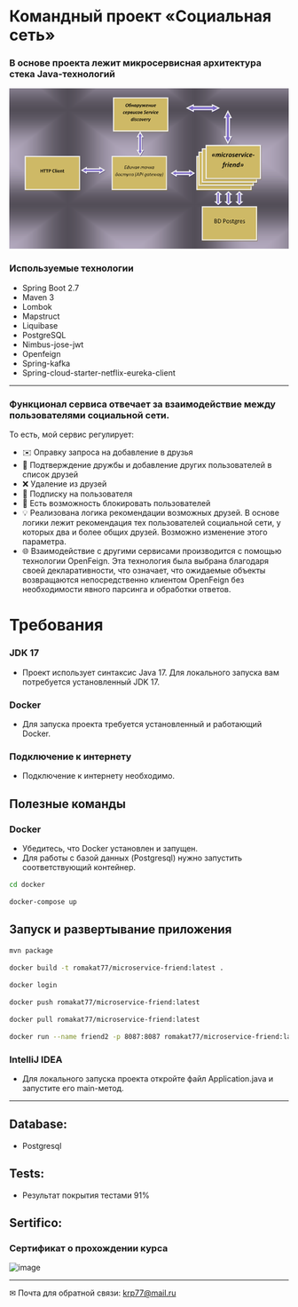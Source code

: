 # Командный проект  «Социальная сеть»
### В основе проекта лежит микросервисная архитектура стека Java-технологий
![image](./swagger/7.png )
### Используемые технологии
- Spring Boot 2.7
- Maven 3
- Lombok
- Mapstruct
- Liquibase
- PostgreSQL
- Nimbus-jose-jwt
- Openfeign
- Spring-kafka
- Spring-cloud-starter-netflix-eureka-client
____
### Функционал сервиса отвечает за взаимодействие между пользователями социальной сети.

То есть, мой сервис регулирует:

- ✉️ Оправку запроса на добавление в друзья
- 🤝 Подтверждение дружбы и добавление других пользователей в список друзей
- ❌ Удаление из друзей
- 🔔 Подписку на пользователя
- 🚫 Есть возможность блокировать пользователей
- 💡 Реализована логика рекомендации возможных друзей. В основе логики лежит рекомендация тех пользователей социальной сети, у которых два и более общих друзей. Возможно изменение этого параметра.
- 🌐 Взаимодействие с другими сервисами производится с помощью технологии OpenFeign. Эта технология была выбрана благодаря своей декларативности, что означает, что ожидаемые объекты возвращаются непосредственно клиентом OpenFeign без необходимости явного парсинга и обработки ответов.

# Требования

### JDK 17

- Проект использует синтаксис Java 17. Для локального запуска вам потребуется установленный JDK 17.

### Docker
- Для запуска проекта требуется установленный и работающий Docker. 

### Подключение к интернету
- Подключение к интернету необходимо.
  
## Полезные команды

### Docker
- Убедитесь, что Docker установлен и запущен. 
- Для работы с базой данных (Postgresql) нужно запустить соответствующий контейнер.
```bash
cd docker
```
```bash
docker-compose up
```
## Запуск и  развертывание приложения
```bash
mvn package
```
```bash
docker build -t romakat77/microservice-friend:latest .
```
```bash
docker login
```
```bash
docker push romakat77/microservice-friend:latest
```
````bash
docker pull romakat77/microservice-friend:latest
`````
````bash
docker run --name friend2 -p 8087:8087 romakat77/microservice-friend:latest
`````
### IntelliJ IDEA

- Для локального запуска проекта откройте файл Application.java и запустите его main-метод.

____
## Database:
- Postgresql
## Tests:
- Результат покрытия тестами 91%
##  Sertifico:
### Сертификат о прохождении курса

![image](./swagger/1.jpg )
____
✉ Почта для обратной связи:
<a href="">krp77@mail.ru</a>
